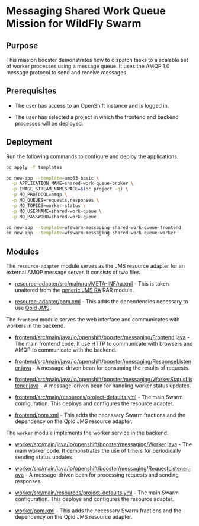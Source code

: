 # Messaging Shared Work Queue Mission for WildFly Swarm

## Purpose

This mission booster demonstrates how to dispatch tasks to a scalable
set of worker processes using a message queue. It uses the AMQP 1.0
message protocol to send and receive messages.

## Prerequisites

* The user has access to an OpenShift instance and is logged in.

* The user has selected a project in which the frontend and backend
  processes will be deployed.

## Deployment

Run the following commands to configure and deploy the applications.

```bash
oc apply -f templates

oc new-app --template=amq63-basic \
  -p APPLICATION_NAME=shared-work-queue-broker \
  -p IMAGE_STREAM_NAMESPACE=$(oc project -q) \
  -p MQ_PROTOCOL=amqp \
  -p MQ_QUEUES=requests,responses \
  -p MQ_TOPICS=worker-status \
  -p MQ_USERNAME=shared-work-queue \
  -p MQ_PASSWORD=shared-work-queue

oc new-app --template=wfswarm-messaging-shared-work-queue-frontend
oc new-app --template=wfswarm-messaging-shared-work-queue-worker
```

## Modules

The `resource-adapter` module serves as the JMS resource adapter for an
external AMQP message server.  It consists of two files.

* [resource-adapter/src/main/rar/META-INF/ra.xml](resource-adapter/src/main/rar/META-INF/ra.xml) -
  This is taken unaltered from the
  [generic JMS RA](https://github.com/jms-ra/generic-jms-ra) RAR
  module.

* [resource-adapter/pom.xml](resource-adapter/pom.xml) - This adds the
  dependencies necessary to use
  [Qpid JMS](http://qpid.apache.org/components/jms/index.html).

The `frontend` module serves the web interface and communicates with
workers in the backend.

* [frontend/src/main/java/io/openshift/booster/messaging/Frontend.java](frontend/src/main/java/io/openshift/booster/messaging/Frontend.java) -
  The main frontend code.  It use HTTP to communicate with browsers
  and AMQP to communicate with the backend.

* [frontend/src/main/java/io/openshift/booster/messaging/ResponseListener.java](frontend/src/main/java/io/openshift/booster/messaging/ResponseListener.java) -
  A message-driven bean for consuming the results of requests.

* [frontend/src/main/java/io/openshift/booster/messaging/WorkerStatusListener.java](frontend/src/main/java/io/openshift/booster/messaging/WorkerStatusListener.java) -
  A message-driven bean for handling worker status updates.

* [frontend/src/main/resources/project-defaults.yml](frontend/src/main/resources/project-defaults.yml) -
  The main Swarm configuration.  This deploys and configures the
  resource adapter.

* [frontend/pom.xml](frontend/pom.xml) - This adds the necessary
  Swarm fractions and the dependency on the Qpid JMS resource adapter.

The `worker` module implements the worker service in the backend.

* [worker/src/main/java/io/openshift/booster/messaging/Worker.java](worker/src/main/java/io/openshift/booster/messaging/Worker.java) -
  The main worker code.  It demonstrates the use of timers for
  periodically sending status updates.

* [worker/src/main/java/io/openshift/booster/messaging/RequestListener.java](worker/src/main/java/io/openshift/booster/messaging/RequestListener.java) -
  A message-driven bean for processing requests and sending responses.

* [worker/src/main/resources/project-defaults.yml](worker/src/main/resources/project-defaults.yml) -
  The main Swarm configuration.  This deploys and configures the
  resource adapter.

* [worker/pom.xml](worker/pom.xml) - This adds the necessary
  Swarm fractions and the dependency on the Qpid JMS resource adapter.
